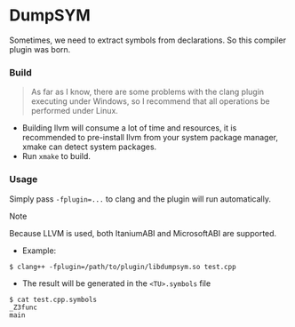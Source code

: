 # DumpSYM

Sometimes, we need to extract symbols from declarations. So this compiler plugin was born.

### Build

> As far as I know, there are some problems with the clang plugin executing under Windows, so I recommend that all operations be performed under Linux.

- Building llvm will consume a lot of time and resources, it is recommended to pre-install llvm from your system package manager, xmake can detect system packages.
- Run `xmake` to build.

### Usage

Simply pass `-fplugin=...` to clang and the plugin will run automatically.

> [!NOTE]
> Because LLVM is used, both ItaniumABI and MicrosoftABI are supported.

- Example:

```
$ clang++ -fplugin=/path/to/plugin/libdumpsym.so test.cpp
```

- The result will be generated in the `<TU>.symbols` file

```
$ cat test.cpp.symbols
_Z3func
main
```
